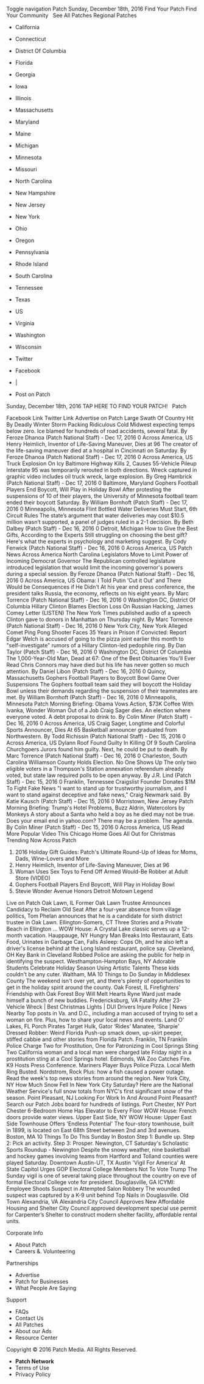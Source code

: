 Toggle navigation Patch Sunday, December 18th, 2016 Find Your Patch Find Your Community   See All Patches Regional Patches

*   California
*   Connecticut
*   District Of Columbia
*   Florida
*   Georgia
*   Iowa
*   Illinois
*   Massachusetts
*   Maryland
*   Maine
*   Michigan
*   Minnesota
*   Missouri
*   North Carolina
*   New Hampshire
*   New Jersey
*   New York
*   Ohio
*   Oregon
*   Pennsylvania
*   Rhode Island
*   South Carolina
*   Tennessee
*   Texas
*   US
*   Virginia
*   Washington
*   Wisconsin

*   Twitter
*   Facebook
*   |
*   Post on Patch

Sunday, December 18th, 2016 TAP HERE TO FIND YOUR PATCH!   Patch

Facebook Link Twitter Link Advertise on Patch Large Swath Of Country Hit By Deadly Winter Storm Packing Ridiculous Cold Midwest expecting temps below zero. Ice blamed for hundreds of road accidents, several fatal. By Feroze Dhanoa (Patch National Staff) - Dec 17, 2016 0 Across America, US Henry Heimlich, Inventor of Life-Saving Maneuver, Dies at 96 The creator of the life-saving maneuver died at a hospital in Cincinnati on Saturday. By Feroze Dhanoa (Patch National Staff) - Dec 17, 2016 0 Across America, US Truck Explosion On Icy Baltimore Highway Kills 2, Causes 55-Vehicle Pileup Interstate 95 was temporarily rerouted in both directions. Wreck captured in graphic video includes oil truck wreck, large explosion. By Greg Hambrick (Patch National Staff) - Dec 17, 2016 0 Baltimore, Maryland Gophers Football Players End Boycott, Will Play in Holiday Bowl After protesting the suspensions of 10 of their players, the University of Minnesota football team ended their boycott Saturday. By William Bornhoft (Patch Staff) - Dec 17, 2016 0 Minneapolis, Minnesota Flint Bottled Water Deliveries Must Start, 6th Circuit Rules The state’s argument that water deliveries may cost $10.5 million wasn’t supported, a panel of judges ruled in a 2-1 decision. By Beth Dalbey (Patch Staff) - Dec 16, 2016 0 Detroit, Michigan How to Give the Best Gifts, According to the Experts Still struggling on choosing the best gift? Here's what the experts in psychology and marketing suggest. By Cody Fenwick (Patch National Staff) - Dec 16, 2016 0 Across America, US Patch News Across America North Carolina Legislators Move to Limit Power of Incoming Democrat Governor The Republican controlled legislature introduced legislation that would limit the incoming governor's powers during a special session. By Feroze Dhanoa (Patch National Staff) - Dec 16, 2016 0 Across America, US Obama: I Told Putin 'Cut it Out' and There Would be Consequences if He Didn't At his year end press conference, the president talks Russia, the economy, reflects on his eight years. By Marc Torrence (Patch National Staff) - Dec 16, 2016 0 Washington DC, District Of Columbia Hillary Clinton Blames Election Loss On Russian Hacking, James Comey Letter (LISTEN) The New York Times published audio of a speech Clinton gave to donors in Manhattan on Thursday night. By Marc Torrence (Patch National Staff) - Dec 16, 2016 0 New York City, New York Alleged Comet Ping Pong Shooter Faces 35 Years in Prison if Convicted: Report Edgar Welch is accused of going to the pizza joint earlier this month to "self-investigate" rumors of a Hillary Clinton-led pedophile ring. By Dan Taylor (Patch Staff) - Dec 16, 2016 0 Washington DC, District Of Columbia The 1,000-Year-Old Man, Dead at 67: One of the Best Obituaries You'll Ever Read Chris Connors may have died but his life has never gotten so much attention. By Daniel Libon (Patch Staff) - Dec 16, 2016 0 Quincy, Massachusetts Gophers Football Players to Boycott Bowl Game Over Suspensions The Gophers football team said they will boycott the Holiday Bowl unless their demands regarding the suspension of their teammates are met.​ By William Bornhoft (Patch Staff) - Dec 16, 2016 0 Minneapolis, Minnesota Patch Morning Briefing: Obama Vows Action, $73K Coffee With Ivanka, Wonder Woman Out of a Job Craig Sager dies. An election where everyone voted. A debt proposal to drink to. By Colin Miner (Patch Staff) - Dec 16, 2016 0 Across America, US Craig Sager, Longtime and Colorful Sports Announcer, Dies At 65 Basketball announcer graduated from Northwestern. By Todd Richissin (Patch National Staff) - Dec 15, 2016 0 Across America, US Dylann Roof Found Guilty In Killing Of 9 South Carolina Churchgoers Jurors found him guilty. Next, he could be put to death. By Marc Torrence (Patch National Staff) - Dec 16, 2016 0 Charleston, South Carolina Williamson County Holds Election. No One Shows Up The only two eligible voters in a Thompson's Station annexation referendum already voted, but state law required polls to be open anyway. By J.R. Lind (Patch Staff) - Dec 15, 2016 0 Franklin, Tennessee Craigslist Founder Donates $1M To Fight Fake News "I want to stand up for trustworthy journalism, and I want to stand against deceptive and fake news," Craig Newmark said. By Katie Kausch (Patch Staff) - Dec 15, 2016 0 Morristown, New Jersey Patch Morning Briefing: Trump's Hotel Problems, Buzz Aldrin, Watercolors by Monkeys A story about a Santa who held a boy as he died may not be true. Does your email end in yahoo.com? There may be a problem. The agenda. By Colin Miner (Patch Staff) - Dec 15, 2016 0 Across America, US Read More Popular Video This Chicago Home Goes All Out for Christmas Trending Now Across Patch

1.  2016 Holiday Gift Guides: Patch's Ultimate Round-Up of Ideas for Moms, Dads, Wine-Lovers and More
2.  Henry Heimlich, Inventor of Life-Saving Maneuver, Dies at 96
3.  Woman Uses Sex Toys to Fend Off Armed Would-Be Robber at Adult Store (VIDEO)
4.  Gophers Football Players End Boycott, Will Play in Holiday Bowl
5.  Stevie Wonder Avenue Honors Detroit Motown Legend

Live on Patch Oak Lawn, IL Former Oak Lawn Trustee Announces Candidacy to Reclaim Old Seat After a four-year absence from village politics, Tom Phelan announces that he is a candidate for sixth district trustee in Oak Lawn. Ellington-Somers, CT Three Stories and a Private Beach in Ellington ... WOW House: A Crystal Lake classic serves up a 12-month vacation. Hauppauge, NY Hungry Man Breaks Into Restaurant, Eats Food, Urinates in Garbage Can, Falls Asleep: Cops Oh, and he also left a driver's license behind at the Long Island restaurant, police say. Cleveland, OH Key Bank in Cleveland Robbed Police are asking the public for help in identifying the suspect. Westhampton-Hampton Bays, NY Adorable Students Celebrate Holiday Season Using Artistic Talents These kids couldn't be any cuter. Waltham, MA 10 Things to Do Sunday in Middlesex County The weekend isn't over yet, and there's plenty of opportunities to get in the holiday spirit around the county. Oak Forest, IL Firefighters' Friendship with Oak Forest Boy Will Melt Hearts Ryne Ward just made himself a bunch of new buddies. Fredericksburg, VA Fatality After 23-Vehicle Wreck | Best Christmas Lights | DUI Drivers Injure Police | News Nearby Top posts in Va. and D.C., including a man accused of trying to set a woman on fire. Plus, how to share your local news and events. Land O' Lakes, FL Porch Pirates Target Hulk, Gator ‘Rides’ Manatee, ‘Sharpie’ Dressed Robber: Weird Florida Push-up smack down, up-skirt peeper, stiffed cabbie and other stories from Florida Patch. Franklin, TN Franklin Police Charge Two for Prostitution, One for Patronizing in Cool Springs Sting Two California woman and a local man were charged late Friday night in a prostitution sting at a Cool Springs hotel. Edmonds, WA Zoo Catches Fire. K9 Hosts Press Conference. Mariners Player Buys Police Pizza. Local Meth Ring Busted. Nordstrom, Rock Plus: how a fish caused a power outage. Read the week's top news stories from around the region. New York City, NY How Much Snow Fell In New York City Saturday? Here are the National Weather Service's full snow totals from NYC's first significant snow of the season. Point Pleasant, NJ Looking For Work In And Around Point Pleasant? Search our Patch Jobs board for hundreds of listings. Port Chester, NY Port Chester 6-Bedroom Home Has Elevator to Every Floor WOW House: French doors provide water views. Upper East Side, NY WOW House: Upper East Side Townhouse Offers 'Endless Potential' The four-story townhouse, built in 1899, is located on East 68th Street between 2nd and 3rd avenues. Boston, MA 10 Things To Do This Sunday In Boston Step 1: Bundle up. Step 2: Pick an activity. Step 3: Prosper. Newington, CT Saturday's Scholastic Sports Roundup - Newington Despite the snowy weather, nine basketball and hockey games involving teams from Hartford and Tolland counties were played Saturday. Downtown Austin-UT, TX Austin 'Vigil For America' At State Capitol Urges GOP Electoral College Members Not To Vote Trump The Sunday vigil is one of several taking place throughout the country on eve of formal Electoral College vote for president. Douglasville, GA ICYMI: Employee Shoots Suspect in Attempted Salon Robbery The wounded suspect was captured by a K-9 unit behind Top Nails in Douglasville. Old Town Alexandria, VA Alexandria City Council Approves New Affordable Housing and Shelter City Council approved development special use permit for Carpenter’s Shelter to construct modern shelter facility, affordable rental units.

Corporate Info

*   About Patch
*   Careers &. Volunteering

Partnerships

*   Advertise
*   Patch for Businesses
*   What People Are Saying

Support

*   FAQs
*   Contact Us
*   All Patches
*   About our Ads
*   Resource Center

Copyright © 2016 Patch Media. All Rights Reserved.

*   **Patch Network**
*   Terms of Use
*   Privacy Policy